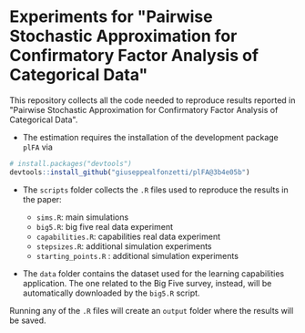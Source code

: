 # Experiments for "Pairwise Stochastic Approximation for Confirmatory Factor Analysis of Categorical Data"

This repository collects all the code needed to reproduce results reported in "Pairwise Stochastic Approximation for Confirmatory Factor Analysis of Categorical Data".

- The estimation requires the installation of the development package `plFA` via
``` r
# install.packages("devtools")
devtools::install_github("giuseppealfonzetti/plFA@3b4e05b")
```
- The `scripts` folder collects the `.R` files used to reproduce the results in the paper:
    - `sims.R`: main simulations
    - `big5.R`: big five real data experiment
    - `capabilities.R`: capabilities real data experiment
    - `stepsizes.R`: additional simulation experiments
    - `starting_points.R` : additional simulation experiments
    
- The `data` folder contains the dataset used for the learning capabilities application. The one related to the Big Five survey, instead, will be automatically downloaded by the `big5.R` script.

Running any of the `.R` files will create an `output` folder where the results will be saved.
